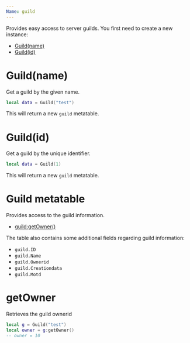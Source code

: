```yaml
---
Name: guild
---
```


Provides easy access to server guilds. You first need to create a new instance:

- [Guild(name)](#player(name))
- [Guild(id)](#player(id))

# Guild(name)

Get a guild by the given name.

```lua
local data = Guild("test")
```

This will return a new `guild` metatable.

# Guild(id)

Get a guild by the unique identifier.

```lua
local data = Guild(1)
```

This will return a new `guild` metatable.

# Guild metatable

Provides access to the guild information.

- [guild:getOwner()](#getowner)

The table also contains some additional fields regarding guild information:

- `guild.ID`
- `guild.Name`
- `guild.Ownerid`
- `guild.Creationdata`
- `guild.Motd`

# getOwner

Retrieves the guild ownerid

```lua
local g = Guild("test")
local owner = g:getOwner()
-- owner = 10
```

